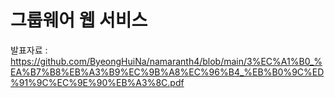 # 그룹웨어 웹 서비스
발표자료 : https://github.com/ByeongHuiNa/namaranth4/blob/main/3%EC%A1%B0_%EA%B7%B8%EB%A3%B9%EC%9B%A8%EC%96%B4_%EB%B0%9C%ED%91%9C%EC%9E%90%EB%A3%8C.pdf
